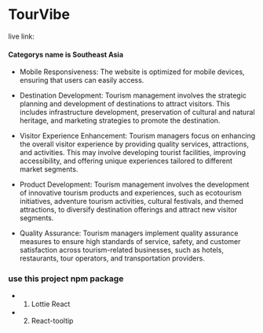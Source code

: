 # TourVibe

live link:

#### Categorys name is Southeast Asia

- Mobile Responsiveness: The website is optimized for mobile devices, ensuring
  that users can easily access.

- Destination Development: Tourism management involves the strategic planning
  and development of destinations to attract visitors. This includes
  infrastructure development, preservation of cultural and natural heritage, and
  marketing strategies to promote the destination.

- Visitor Experience Enhancement: Tourism managers focus on enhancing the
  overall visitor experience by providing quality services, attractions, and
  activities. This may involve developing tourist facilities, improving
  accessibility, and offering unique experiences tailored to different market
  segments.

- Product Development: Tourism management involves the development of innovative
  tourism products and experiences, such as ecotourism initiatives, adventure
  tourism activities, cultural festivals, and themed attractions, to diversify
  destination offerings and attract new visitor segments.

- Quality Assurance: Tourism managers implement quality assurance measures to
  ensure high standards of service, safety, and customer satisfaction across
  tourism-related businesses, such as hotels, restaurants, tour operators, and
  transportation providers.

### use this project npm package

- 1.  Lottie React
- 2.  React-tooltip
